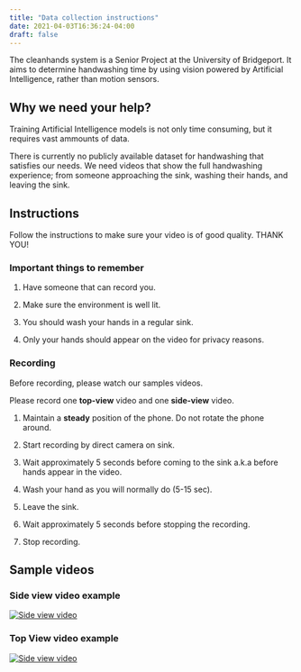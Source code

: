 ```yaml
---
title: "Data collection instructions"
date: 2021-04-03T16:36:24-04:00
draft: false
---
```


The cleanhands system is a Senior Project at the University of Bridgeport. It aims
to determine handwashing time by using vision powered by Artificial Intelligence, rather than motion sensors.

## Why we need your help?

Training Artificial Intelligence models is not only time consuming, but it requires vast ammounts of data.

There is currently no publicly available dataset for handwashing that satisfies our needs.  We need videos
that show the full handwashing experience; from someone approaching the sink, washing their hands, and leaving
the sink.

## Instructions

Follow the instructions to make sure your video is of good quality. THANK YOU!

### Important things to remember

1. Have someone that can record you.

2. Make sure the environment is well lit.

3. You should wash your hands in a regular sink.

4. Only your hands should appear on the video for privacy reasons.

### Recording

Before recording, please watch our samples videos.

Please record one **top-view** video and one **side-view** video.

1. Maintain a **steady** position of the phone. Do not rotate the phone around.

2. Start recording by direct camera on sink.

3. Wait approximately 5 seconds before coming to the sink a.k.a before hands appear in the video.

4. Wash your hand as you will normally do (5-15 sec).

5. Leave the sink.

6. Wait approximately 5 seconds before stopping the recording.

7. Stop recording.

## Sample videos

### Side view video example

[![Side view video](http://img.youtube.com/vi/LLWRaJ2W0VY/0.jpg)](https://www.youtube.com/watch?v=LLWRaJ2W0VY "Side view video example")

### Top View video example

[![Side view video](http://img.youtube.com/vi/kCcQZ4bP31A/0.jpg)](https://www.youtube.com/watch?v=kCcQZ4bP31A "Side view video example")
